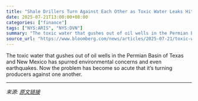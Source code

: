 ```yaml
---
title: "Shale Drillers Turn Against Each Other as Toxic Water Leaks Hit Biggest US Oil Field"
date: 2025-07-21T13:00:00+08:00
categories: ["finance"]
tags: ["NYS:ARIS", "NYS:DVN"]
summary: "The toxic water that gushes out of oil wells in the Permian Basin of Texas and New Mexico has spurred environmental concerns and even earthquakes. Now the problem has become so acute that it’s turning"
source_url: "https://www.bloomberg.com/news/articles/2025-07-21/toxic-water-leaks-from-top-us-oil-field-ensnare-devon-dvn-in-texas-court-fight"
---
```


The toxic water that gushes out of oil wells in the Permian Basin of Texas and New Mexico has spurred environmental concerns and even earthquakes. Now the problem has become so acute that it’s turning producers against one another.

---

*来源: [原文链接](https://www.bloomberg.com/news/articles/2025-07-21/toxic-water-leaks-from-top-us-oil-field-ensnare-devon-dvn-in-texas-court-fight)*
